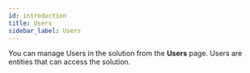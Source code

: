 ```yaml
---
id: introduction
title: Users
sidebar_label: Users
---
```


You can manage Users in the solution from the **Users** page. Users are entities that can access the solution.
